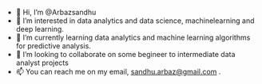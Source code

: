 - 👋 Hi, I’m @Arbazsandhu
- 👀 I’m interested in data analytics and data science, machinelearning and deep learning. 
- 🌱 I’m currently learning data analytics and machine learning algorithms for predictive analysis. 
- 💞️ I’m looking to collaborate on some begineer to intermediate data analyst projects
- 📫 You can reach me on my email, sandhu.arbaz@gmail.com .

<!---
Arbazsandhu/Arbazsandhu is a ✨ special ✨ repository because its `README.md` (this file) appears on your GitHub profile.
You can click the Preview link to take a look at your changes.
--->
